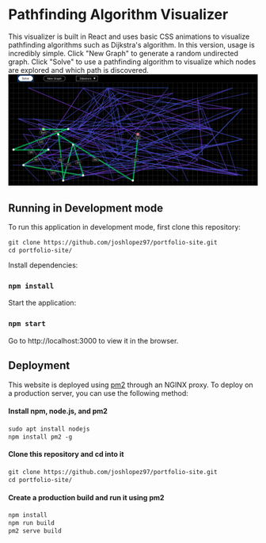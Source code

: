 # Pathfinding Algorithm Visualizer
This visualizer is built in React and uses basic CSS animations to visualize pathfinding algorithms such as Dijkstra's algorithm. In this version, usage is incredibly simple. Click "New Graph" to generate a random undirected graph. Click "Solve" to use a pathfinding algorithm to visualize which nodes are explored and which path is discovered.
![image](https://raw.githubusercontent.com/joshlopez97/pathfinder-visualizer/master/public/screenshot1.png)
## Running in Development mode
To run this application in development mode, first clone this repository:
```
git clone https://github.com/joshlopez97/portfolio-site.git
cd portfolio-site/
```
Install dependencies:
### `npm install`
Start the application:
### `npm start`
Go to http://localhost:3000 to view it in the browser.
## Deployment
This website is deployed using [pm2](https://www.npmjs.com/package/pm2) through an NGINX proxy. To deploy on a production server, you can use the following method:
#### Install npm, node.js, and pm2
```
sudo apt install nodejs
npm install pm2 -g
```
#### Clone this repository and cd into it
```
git clone https://github.com/joshlopez97/portfolio-site.git
cd portfolio-site/
```
#### Create a production build and run it using pm2
```
npm install
npm run build
pm2 serve build
```

